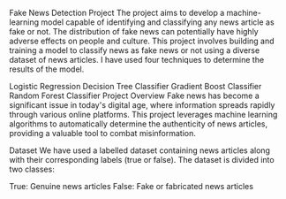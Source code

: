 Fake News Detection Project
The project aims to develop a machine-learning model capable of identifying and classifying any news article as fake or not. 
The distribution of fake news can potentially have highly adverse effects on people and culture. This project involves building and training a model to classify news as fake news or not using a diverse dataset of news articles. I have used four techniques to determine the results of the model.

Logistic Regression
Decision Tree Classifier
Gradient Boost Classifier
Random Forest Classifier
Project Overview
Fake news has become a significant issue in today's digital age, where information spreads rapidly through various online platforms. This project leverages machine learning algorithms to automatically determine the authenticity of news articles, providing a valuable tool to combat misinformation.

Dataset
We have used a labelled dataset containing news articles along with their corresponding labels (true or false). The dataset is divided into two classes:

True: Genuine news articles
False: Fake or fabricated news articles
